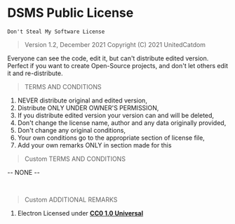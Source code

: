 # DSMS Public License
`Don't Steal My Software License`

> Version 1.2, December 2021
> Copyright (C) 2021 UnitedCatdom

Everyone can see the code, edit it, but can't distribute edited version.
Perfect if you want to create Open-Source projects, and don't let others
edit it and re-distribute.

> TERMS AND CONDITIONS
1. NEVER distribute original and edited version,
2. Distribute ONLY UNDER OWNER'S PERMISSION,
3. If you distribute edited version your version can and will be deleted,
4. Don't change the license name, author and any data originally provided,
5. Don't change any original conditions,
6. Your own conditions go to the appropriate section of license file,
7. Add your own remarks ONLY in section made for this



> Custom TERMS AND CONDITIONS

-- NONE --

<br>

> Custom ADDITIONAL REMARKS
1. Electron Licensed under [**CC0 1.0 Universal**](https://creativecommons.org/publicdomain/zero/1.0)
